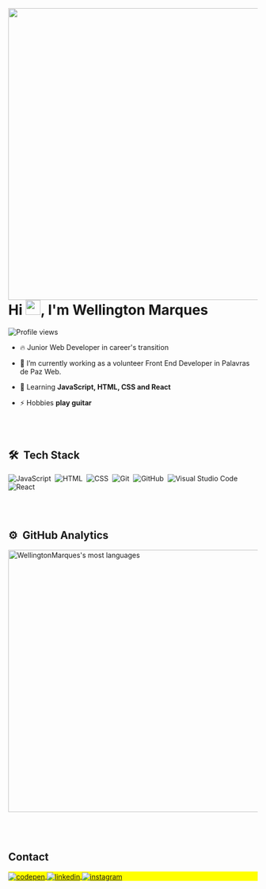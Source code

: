 <img align="right" height="590em" src="https://raw.githubusercontent.com/gist/WellingtonMarques96/f79b8ea1f8830bf78002b019dcf4913a/raw/763ce52f75c2b2320920049c7613fc8ddab1315f/githubwell.svg"/>
<h1 align="left">Hi <img src="https://raw.githubusercontent.com/kaueMarques/kaueMarques/master/hi.gif" height="30px">, I'm Wellington Marques</h1>
<p align="left"> <img src="https://komarev.com/ghpvc/?username=WellingtonMarques96&color=yellow" alt="Profile views" /> </p>

- 🔥 Junior Web Developer in career's transition

- 🔭 I’m currently working as a volunteer Front End Developer in Palavras de Paz Web.

- 💬 Learning **JavaScript, HTML, CSS and React**

- ⚡ Hobbies **play guitar**

<br><br>

## 🛠 &nbsp;Tech Stack

![JavaScript](https://img.shields.io/badge/-JavaScript-05122A?style=flat&logo=javascript)&nbsp;
![HTML](https://img.shields.io/badge/-HTML-05122A?style=flat&logo=HTML5)&nbsp;
![CSS](https://img.shields.io/badge/-CSS-05122A?style=flat&logo=CSS3&logoColor=1572B6)&nbsp;
![Git](https://img.shields.io/badge/-Git-05122A?style=flat&logo=git)&nbsp;
![GitHub](https://img.shields.io/badge/-GitHub-05122A?style=flat&logo=github)&nbsp;
![Visual Studio Code](https://img.shields.io/badge/-Visual%20Studio%20Code-05122A?style=flat&logo=visual-studio-code&logoColor=007ACC)&nbsp;
![React](https://img.shields.io/badge/-React-05122A?style=flat&logo=react)&nbsp;

<br><br>

## ⚙️ &nbsp;GitHub Analytics

<p align="left">
<img width="530em" src="https://github-readme-stats.vercel.app/api/top-langs/?username=WellingtonMarques96&layout=compact&theme=vision-friendly-dark" alt="WellingtonMarques's most languages"/>
</p>

<br><br>

## Contact

<p align="left" style="background:yellow">
<a href="https://codepen.io/WellingtonMarques96" target="_blank">
  <img align="center" src="https://img.shields.io/badge/-WellingtonMarques-05122A?style=flat&logo=codepen" alt="codepen"/>
</a>
<a href="https://www.linkedin.com/in/wellington-marques-504514156/" target="_blank">
  <img align="center" src="https://img.shields.io/badge/-WellingtonMarques-05122A?style=flat&logo=linkedin" alt="linkedin"/>
</a>
<a href="https://www.instagram.com/wellington.marqes_/" target="_blank">
 <img align="center" src="https://img.shields.io/badge/-WellingtonMarques-05122A?style=flat&logo=instagram" alt="instagram"/>
</a>
</p>
